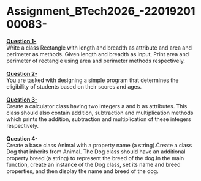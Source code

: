 # Assignment_BTech2026_-2201920100083-

<b><u>Question 1-</u></b><br>
Write a class Rectangle with length and breadth as attribute and area and perimeter as methods. Given length and breadth as input, Print area and perimeter of rectangle using area and perimeter methods respectively.
<br><br>
<b><u>Question 2-</u></b><br>
You are tasked with designing a simple program that determines the eligibility of students based on their scores and ages.
<br><br>
<b><u>Question 3-</u></b><br>
Create a calculator class having two integers a and b as attributes. This class should also contain addition, subtraction and multiplication methods which prints the addition, subtraction and multiplication of these integers respectively.
<br><br>
<b>Question 4-</b><br>
Create a base class Animal with a property name (a string).Create a class Dog that inherits from Animal. The Dog class should have an additional property breed (a string) to represent the breed of the dog.In the main function, create an instance of the Dog class, set its name and breed properties, and then display the name and breed of the dog.
